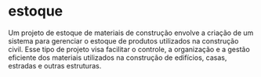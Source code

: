 # estoque

Um projeto de estoque de materiais de construção envolve a criação de um sistema para gerenciar o estoque de produtos utilizados na construção civil. Esse tipo de projeto visa facilitar o controle, a organização e a gestão eficiente dos materiais utilizados na construção de edifícios, casas, estradas e outras estruturas.
